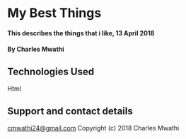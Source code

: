 # My Best Things
#### This describes the things that i like, 13 April 2018
#### By Charles Mwathi
## Technologies Used
Html
## Support and contact details
cmwathi24@gmail.com
Copyright (c) 2018 Charles Mwathi
